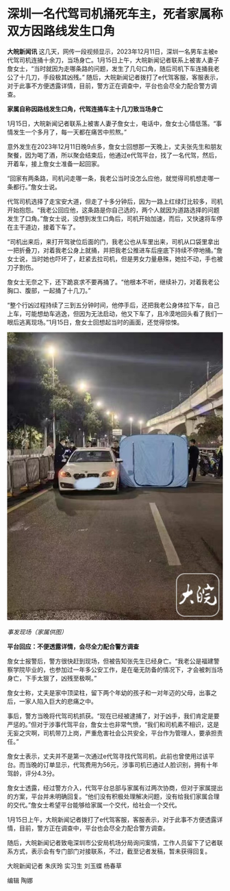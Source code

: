 # 深圳一名代驾司机捅死车主，死者家属称双方因路线发生口角

**大皖新闻讯**
这几天，网传一段视频显示，2023年12月11日，深圳一名男车主被e代驾司机连捅十余刀，当场身亡。1月15日上午，大皖新闻记者联系上被害人妻子詹女士，“当时就因为走哪条路的问题，发生了几句口角，随后司机下车连捅我老公了十几刀，手段极其凶残。”
随后，大皖新闻记者拨打了e代驾客服，客服表示，对于此事不方便透露详情，目前，警方正在调查中，平台也会尽全力配合警方调查。

**家属自称因路线发生口角，代驾连捅车主十几刀致当场身亡**

1月15日，大皖新闻记者联系上被害人妻子詹女士，电话中，詹女士心情低落。“事情发生一个多月了，每一天都在痛苦中煎熬。”

意外发生在2023年12月11日晚9点多，詹女士回想那一天晚上，丈夫张先生和朋友聚餐，因为喝了酒，所以聚会结束后，他通过e代驾平台，找了一名代驾，然后，开着车，接上詹女士准备一起回家。

“回家有两条路，司机问走哪一条，我老公当时没怎么应他，就觉得司机想走哪一条都行。”詹女士说。

代驾司机选择了走宝安大道，但走了十多分钟后，因为一路上红绿灯比较多，司机开始抱怨。“我老公回应他，这条路是你自己选的，两个人就因为道路选择的问题发生了口角。”詹女士说，没想到发生口角后，司机开始加速，而后，又快速将车停在主干道边，接着下车了。

“司机出来后，来打开驾驶位后面的门，我老公也从车里出来，司机从口袋里拿出一把折叠刀，对着我老公身上就捅，并把我老公推进车后座底下持续不停地捅。”詹女士说，当时她也吓坏了，赶紧去拉司机，但是男女力量悬殊，她拉不动，手也被刀子割伤。

詹女士无奈之下，还下跪哀求不要再捅了。“他根本不听，继续补刀，对着我老公胸口、腹部，一起捅了十几刀。”

“整个行凶过程持续了三到五分钟时间，他停手后，还把我老公身体拉下车，自己上车，可能想劫车逃逸，但因为无法启动，他又下车了，且冷漠地回头看了我们一眼后逃离现场。”1月15日，詹女士回想起当时的画面，还觉得惊悚。

![47c8b6dd661736ca4ff15e048b33b039.jpg](https://raw.githubusercontent.com/qqhsx/qqnews_image/main/2024/01/15/深圳一名代驾司机捅死车主，死者家属称双方因路线发生口角/47c8b6dd661736ca4ff15e048b33b039.jpg)

 _事发现场（家属供图）_

**平台回应：不便透露详情，会尽全力配合警方调查**

詹女士报警后，警方很快赶到现场，但被告知张先生已经身亡。“我老公是福建警察学院毕业的，也参加过一年多公安工作，是在毫无防备的情况下，才会被刺当场身亡，下手太狠了，凶残至极啊。”

詹女士称，丈夫是家中顶梁柱，留下两个年幼的孩子和一对年迈的父母，出事之后，一家人陷入巨大的悲痛之中。

事后，警方当晚将代驾司机抓获。“现在已经被逮捕了，对于凶手，我们肯定是要严惩的。”但对于涉事代驾平台，詹女士也非常气愤，“我们和司机素不相识，这是无妄之灾啊，司机带刀上岗，严重危害社会公共安全，平台作为管理人，要承担责任。”

詹女士表示，丈夫并不是第一次通过e代驾寻找代驾司机，此前也曾使用过该平台。而当晚的订单显示，代驾费用为56元，涉事司机已通过人脸识别，拥有十年驾龄，评分4.3分。

詹女士透露，经过警方介入，代驾平台总部与家属有过两次协商，但对于家属提出的方案，平台并未明确回复。“他们没有积极处理解决问题，没有给我们家属合理的交代。”詹女士希望平台能够给家属一个交代，给社会一个交代。

1月15日上午，大皖新闻记者拨打了e代驾客服，客服表示，对于此事不方便透露详情，目前，警方正在调查中，平台也会尽全力配合警方调查。

随后，大皖新闻记者致电深圳市公安局机场分局询问案情，工作人员留下了记者联系方式，表示会有专门部门对接联系，不过，截至记者发稿，暂未获得回复。

大皖新闻记者 朱庆玲 实习生 刘玉蝶 杨春草

编辑 陶娜


